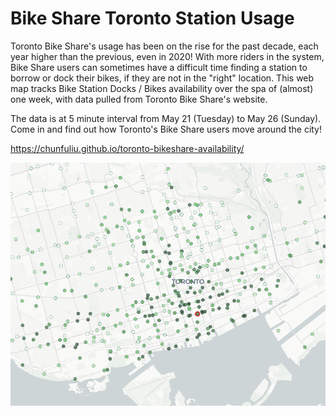 # Bike Share Toronto Station Usage

Toronto Bike Share's usage has been on the rise for the past decade, each year higher than the previous, even in 2020! With more riders in the system, Bike Share users can sometimes have a difficult time finding a station to borrow or dock their bikes, if they are not in the "right" location. This web map tracks Bike Station Docks / Bikes availability over the spa of (almost) one week, with data pulled from Toronto Bike Share's website. 

The data is at 5 minute interval from May 21 (Tuesday) to May 26 (Sunday). Come in and find out how Toronto's Bike Share users move around the city!


https://chunfuliu.github.io/toronto-bikeshare-availability/


<img title="Bikeshare Map" alt="Alt text" src="static/web-card.png">
